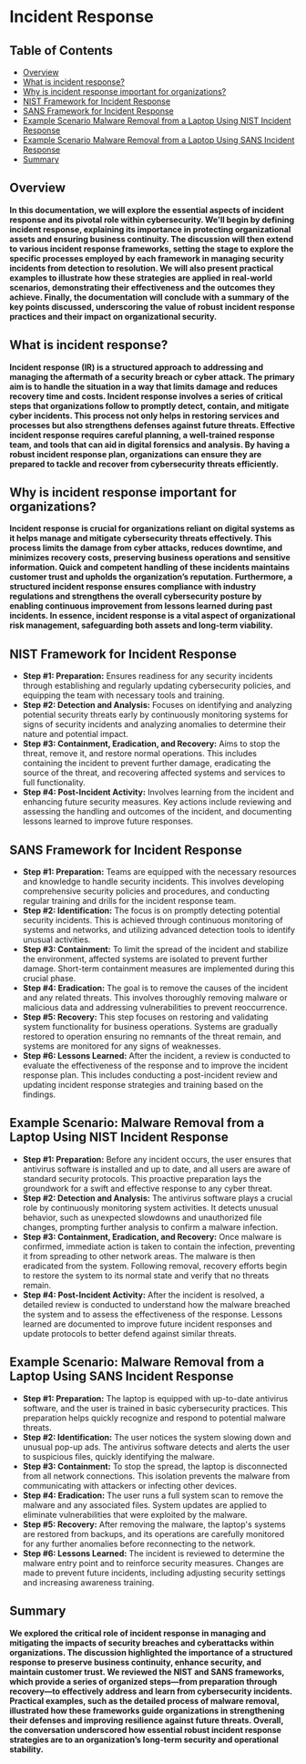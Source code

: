<h1>Incident Response</h1>






## Table of Contents
- [Overview](#overview)
- [What is incident response?](#what-is-incident-response)
- [Why is incident response important for organizations?](#why-is-incident-response-important-for-organizations)
- [NIST Framework for Incident Response](#nist-framework-for-incident-response)
- [SANS Framework for Incident Response](#sans-framework-for-incident-response)
- [Example Scenario Malware Removal from a Laptop Using NIST Incident Response](#example-scenario-malware-removal-from-a-laptop-using-nist-incident-response)
- [Example Scenario Malware Removal from a Laptop Using SANS Incident Response](#example-scenario-malware-removal-from-a-laptop-using-sans-incident-response)
- [Summary](#summary)





<h2>Overview</h2>
<b>In this documentation, we will explore the essential aspects of incident response and its pivotal role within cybersecurity. We'll begin by defining incident response, explaining its importance in protecting organizational assets and ensuring business continuity. The discussion will then extend to various incident response frameworks, setting the stage to explore the specific processes employed by each framework in managing security incidents from detection to resolution. We will also present practical examples to illustrate how these strategies are applied in real-world scenarios, demonstrating their effectiveness and the outcomes they achieve. Finally, the documentation will conclude with a summary of the key points discussed, underscoring the value of robust incident response practices and their impact on organizational security.</b>

<h2>What is incident response?</h2>
<b>Incident response (IR) is a structured approach to addressing and managing the aftermath of a security breach or cyber attack. The primary aim is to handle the situation in a way that limits damage and reduces recovery time and costs. Incident response involves a series of critical steps that organizations follow to promptly detect, contain, and mitigate cyber incidents. This process not only helps in restoring services and processes but also strengthens defenses against future threats. Effective incident response requires careful planning, a well-trained response team, and tools that can aid in digital forensics and analysis. By having a robust incident response plan, organizations can ensure they are prepared to tackle and recover from cybersecurity threats efficiently.</b>

<h2>Why is incident response important for organizations?</h2>
<b>Incident response is crucial for organizations reliant on digital systems as it helps manage and mitigate cybersecurity threats effectively. This process limits the damage from cyber attacks, reduces downtime, and minimizes recovery costs, preserving business operations and sensitive information. Quick and competent handling of these incidents maintains customer trust and upholds the organization’s reputation. Furthermore, a structured incident response ensures compliance with industry regulations and strengthens the overall cybersecurity posture by enabling continuous improvement from lessons learned during past incidents. In essence, incident response is a vital aspect of organizational risk management, safeguarding both assets and long-term viability.</b>
                                                                                                                                                                                                                                                                                                                                                                                                                                                                                                                                                                                                                                                                                                                                                                                                  
                                                                                                                                                                                                                                                                                                                                                                                                                                                                                                                                                                                                                                                                                                                                                                                                  
                                                                                                                                                                                                                                                                                                                                                                                                                                                                                                                                                                                                                                                                                                                                                                                                  
<h2>NIST Framework for Incident Response</h2>
<ul>
    <li><b>Step #1: Preparation:</b> Ensures readiness for any security incidents through establishing and regularly updating cybersecurity policies, and equipping the team with necessary tools and training.</li>
    <li><b>Step #2: Detection and Analysis:</b> Focuses on identifying and analyzing potential security threats early by continuously monitoring systems for signs of security incidents and analyzing anomalies to determine their nature and potential impact.</li>
    <li><b>Step #3: Containment, Eradication, and Recovery:</b> Aims to stop the threat, remove it, and restore normal operations. This includes containing the incident to prevent further damage, eradicating the source of the threat, and recovering affected systems and services to full functionality.</li>
    <li><b>Step #4: Post-Incident Activity:</b> Involves learning from the incident and enhancing future security measures. Key actions include reviewing and assessing the handling and outcomes of the incident, and documenting lessons learned to improve future responses.</li>
</ul>







<h2>SANS Framework for Incident Response</h2>
<ul>
    <li><b>Step #1: Preparation:</b> Teams are equipped with the necessary resources and knowledge to handle security incidents. This involves developing comprehensive security policies and procedures, and conducting regular training and drills for the incident response team.</li>
    <li><b>Step #2: Identification:</b> The focus is on promptly detecting potential security incidents. This is achieved through continuous monitoring of systems and networks, and utilizing advanced detection tools to identify unusual activities.</li>
    <li><b>Step #3: Containment:</b> To limit the spread of the incident and stabilize the environment, affected systems are isolated to prevent further damage. Short-term containment measures are implemented during this crucial phase.</li>
    <li><b>Step #4: Eradication:</b> The goal is to remove the causes of the incident and any related threats. This involves thoroughly removing malware or malicious data and addressing vulnerabilities to prevent reoccurrence.</li>
    <li><b>Step #5: Recovery:</b> This step focuses on restoring and validating system functionality for business operations. Systems are gradually restored to operation ensuring no remnants of the threat remain, and systems are monitored for any signs of weaknesses.</li>
    <li><b>Step #6: Lessons Learned:</b> After the incident, a review is conducted to evaluate the effectiveness of the response and to improve the incident response plan. This includes conducting a post-incident review and updating incident response strategies and training based on the findings.</li>
</ul>






<h2>Example Scenario: Malware Removal from a Laptop Using NIST Incident Response</h2>
<ul>
    <li><b>Step #1: Preparation:</b> Before any incident occurs, the user ensures that antivirus software is installed and up to date, and all users are aware of standard security protocols. This proactive preparation lays the groundwork for a swift and effective response to any cyber threat.</li>
    <li><b>Step #2: Detection and Analysis:</b> The antivirus software plays a crucial role by continuously monitoring system activities. It detects unusual behavior, such as unexpected slowdowns and unauthorized file changes, prompting further analysis to confirm a malware infection.</li>
    <li><b>Step #3: Containment, Eradication, and Recovery:</b> Once malware is confirmed, immediate action is taken to contain the infection, preventing it from spreading to other network areas. The malware is then eradicated from the system. Following removal, recovery efforts begin to restore the system to its normal state and verify that no threats remain.</li>
    <li><b>Step #4: Post-Incident Activity:</b> After the incident is resolved, a detailed review is conducted to understand how the malware breached the system and to assess the effectiveness of the response. Lessons learned are documented to improve future incident responses and update protocols to better defend against similar threats.</li>
</ul>






<h2>Example Scenario: Malware Removal from a Laptop Using SANS Incident Response</h2>
<ul>
    <li><b>Step #1: Preparation:</b> The laptop is equipped with up-to-date antivirus software, and the user is trained in basic cybersecurity practices. This preparation helps quickly recognize and respond to potential malware threats.</li>
    <li><b>Step #2: Identification:</b> The user notices the system slowing down and unusual pop-up ads. The antivirus software detects and alerts the user to suspicious files, quickly identifying the malware.</li>
    <li><b>Step #3: Containment:</b> To stop the spread, the laptop is disconnected from all network connections. This isolation prevents the malware from communicating with attackers or infecting other devices.</li>
    <li><b>Step #4: Eradication:</b> The user runs a full system scan to remove the malware and any associated files. System updates are applied to eliminate vulnerabilities that were exploited by the malware.</li>
    <li><b>Step #5: Recovery:</b> After removing the malware, the laptop's systems are restored from backups, and its operations are carefully monitored for any further anomalies before reconnecting to the network.</li>
    <li><b>Step #6: Lessons Learned:</b> The incident is reviewed to determine the malware entry point and to reinforce security measures. Changes are made to prevent future incidents, including adjusting security settings and increasing awareness training.</li>
</ul>







<h2>Summary</h2>
<b>We explored the critical role of incident response in managing and mitigating the impacts of security breaches and cyberattacks within organizations. The discussion highlighted the importance of a structured response to preserve business continuity, enhance security, and maintain customer trust. We reviewed the NIST and SANS frameworks, which provide a series of organized steps—from preparation through recovery—to effectively address and learn from cybersecurity incidents. Practical examples, such as the detailed process of malware removal, illustrated how these frameworks guide organizations in strengthening their defenses and improving resilience against future threats. Overall, the conversation underscored how essential robust incident response strategies are to an organization’s long-term security and operational stability.</b>
